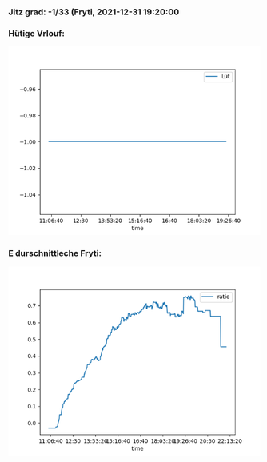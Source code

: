### Jitz grad: -1/33 (Fryti, 2021-12-31 19:20:00

### Hütige Vrlouf:
![Graph](Today.png)

### E durschnittleche Fryti:
![Graph](Fryti.png)